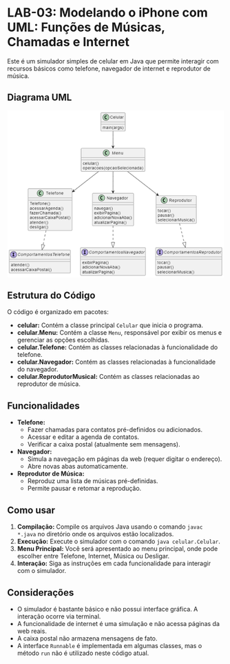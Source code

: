 
# LAB-03: Modelando o iPhone com UML: Funções de Músicas, Chamadas e Internet

Este é um simulador simples de celular em Java que permite interagir com recursos básicos como telefone, navegador de internet e reprodutor de música.

## Diagrama UML

<img align="center" src="./assets/celular_uml.png" />

## Estrutura do Código

O código é organizado em pacotes:

* **celular:** Contém a classe principal `Celular` que inicia o programa.
* **celular.Menu:** Contém a classe `Menu`, responsável por exibir os menus e gerenciar as opções escolhidas.
* **celular.Telefone:** Contém as classes relacionadas à funcionalidade do telefone.
* **celular.Navegador:** Contém as classes relacionadas à funcionalidade do navegador.
* **celular.ReprodutorMusical:** Contém as classes relacionadas ao reprodutor de música.

## Funcionalidades

* **Telefone:**
  * Fazer chamadas para contatos pré-definidos ou adicionados.
  * Acessar e editar a agenda de contatos.
  * Verificar a caixa postal (atualmente sem mensagens).
* **Navegador:**
  * Simula a navegação em páginas da web (requer digitar o endereço).
  * Abre novas abas automaticamente.
* **Reprodutor de Música:**
  * Reproduz uma lista de músicas pré-definidas.
  * Permite pausar e retomar a reprodução.

## Como usar

1. **Compilação:** Compile os arquivos Java usando o comando `javac *.java` no diretório onde os arquivos estão localizados.
2. **Execução:** Execute o simulador com o comando `java celular.Celular`.
3. **Menu Principal:** Você será apresentado ao menu principal, onde pode escolher entre Telefone, Internet, Música ou Desligar.
4. **Interação:** Siga as instruções em cada funcionalidade para interagir com o simulador.

## Considerações

* O simulador é bastante básico e não possui interface gráfica. A interação ocorre via terminal.
* A funcionalidade de internet é uma simulação e não acessa páginas da web reais.
* A caixa postal não armazena mensagens de fato.
* A interface `Runnable` é implementada em algumas classes, mas o método `run` não é utilizado neste código atual.

